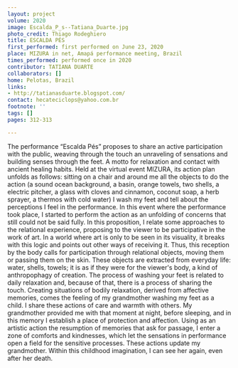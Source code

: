 ```yaml
---
layout: project
volume: 2020
image: Escalda_P_s--Tatiana_Duarte.jpg
photo_credit: Thiago Rodeghiero
title: ESCALDA PÉS
first_performed: first performed on June 23, 2020
place: MIZURA in net, Amapá performance meeting, Brazil
times_performed: performed once in 2020
contributor: TATIANA DUARTE
collaborators: []
home: Pelotas, Brazil
links:
- http://tatianasduarte.blogspot.com/
contact: hecateciclops@yahoo.com.br
footnote: ''
tags: []
pages: 312-313

---
```


The performance “Escalda Pés” proposes to share an active participation with the public, weaving through the touch an unraveling of sensations and building senses through the feet. A motto for relaxation and contact with ancient healing habits. Held at the virtual event MIZURA, its action plan unfolds as follows: sitting on a chair and around me all the objects to do the action (a sound ocean background, a basin, orange towels, two shells, a electric pitcher, a glass with cloves and cinnamon, coconut soap, a herb sprayer, a thermos with cold water) I wash my feet and tell about the perceptions I feel in the performance. In this event where the performance took place, I started to perform the action as an unfolding of concerns that still could not be said fully. In this proposition, I relate some approaches to the relational experience, proposing to the viewer to be participative in the work of art. In a world where art is only to be seen in its visuality, it breaks with this logic and points out other ways of receiving it. Thus, this reception by the body calls for participation through relational objects, moving them or passing them on the skin. These objects are extracted from everyday life: water, shells, towels; it is as if they were for the viewer's body, a kind of anthropophagy of creation. The process of washing your feet is related to daily relaxation and, because of that, there is a process of sharing the touch. Creating situations of bodily relaxation, derived from affective memories, comes the feeling of my grandmother washing my feet as a child. I share these actions of care and warmth with others. My grandmother provided me with that moment at night, before sleeping, and in this memory I establish a place of protection and affection. Using as an artistic action the resumption of memories that ask for passage, I enter a zone of comforts and kindnesses, which let the sensations in performance open a field for the sensitive processes. These actions update my grandmother. Within this childhood imagination, I can see her again, even after her death.
